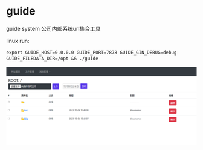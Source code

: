 # guide
guide system
公司内部系统url集合工具

linux run:

```shell
export GUIDE_HOST=0.0.0.0 GUIDE_PORT=7878 GUIDE_GIN_DEBUG=debug GUIDE_FILEDATA_DIR=/opt && ./guide

```

![](pic/ui.png)

